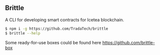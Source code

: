## Brittle

A CLI for developing smart contracts for Icetea blockchain.

```bash
$ npm i -g https://github.com/TradaTech/brittle
$ brittle --help
```

Some ready-for-use boxes could be found here https://github.com/brittle-box
